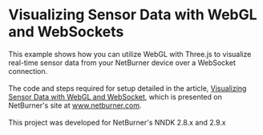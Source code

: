 # Visualizing Sensor Data with WebGL and WebSockets
This example shows how you can utilize WebGL with Three.js to visualize real-time sensor data from your NetBurner device over a WebSocket connection.
<br><br>
The code and steps required for setup detailed in the article, [Visualizing Sensor Data with WebGL and WebSocket](https://www.netburner.com/learn/visualizing-sensor-data-with-webgl-and-websockets/),
which is presented on NetBurner's site at www.netburner.com.
<br><br>
This project was developed for NetBurner's NNDK 2.8.x and 2.9.x
